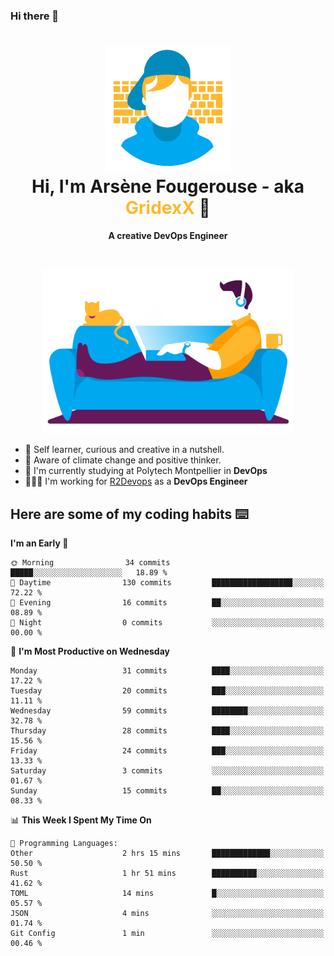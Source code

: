 ### Hi there 👋

<!--
**GridexX/gridexx** is a ✨ _special_ ✨ repository because its `README.md` (this file) appears on your GitHub profile.

Here are some ideas to get you started:

- 🔭 I’m currently working on ...
- 🌱 I’m currently learning ...
- 👯 I’m looking to collaborate on ...
- 🤔 I’m looking for help with ...
- 💬 Ask me about ...
- 📫 How to reach me: ...
- 😄 Pronouns: ...
- ⚡ Fun fact: ...
-->


<!-- Header -->
<h1 align="center">
  <img src="./images/user_profile.png" width="200">
  <br>
  Hi, I'm Arsène Fougerouse - aka <span style="color:#ffb72e">GridexX</span> 👋
</h1>


<p align="center">
  <b>A creative DevOps Engineer </b>
</p>
<br/>
<p align="center">
  <img src="./images/man_couch.png" width="400">
</p>

- 🎨 Self learner, curious and creative in a nutshell. 
- 🌱 Aware of climate change and positive thinker.
- 📕 I'm currently studying at Polytech Montpellier in **DevOps**
- 👨🏻‍💻 I'm working for [R2Devops](https://r2devops.io) as a **DevOps Engineer**


## Here are some of my coding habits ⌨️

<!-- Add a section about tech and Ops stack
  Like this one : https://github.com/Xanthus58#-tech-stack
-->
<!--START_SECTION:waka-->
**I'm an Early 🐤** 

```text
🌞 Morning                34 commits          █████░░░░░░░░░░░░░░░░░░░░   18.89 % 
🌆 Daytime                130 commits         ██████████████████░░░░░░░   72.22 % 
🌃 Evening                16 commits          ██░░░░░░░░░░░░░░░░░░░░░░░   08.89 % 
🌙 Night                  0 commits           ░░░░░░░░░░░░░░░░░░░░░░░░░   00.00 % 
```
📅 **I'm Most Productive on Wednesday** 

```text
Monday                   31 commits          ████░░░░░░░░░░░░░░░░░░░░░   17.22 % 
Tuesday                  20 commits          ███░░░░░░░░░░░░░░░░░░░░░░   11.11 % 
Wednesday                59 commits          ████████░░░░░░░░░░░░░░░░░   32.78 % 
Thursday                 28 commits          ████░░░░░░░░░░░░░░░░░░░░░   15.56 % 
Friday                   24 commits          ███░░░░░░░░░░░░░░░░░░░░░░   13.33 % 
Saturday                 3 commits           ░░░░░░░░░░░░░░░░░░░░░░░░░   01.67 % 
Sunday                   15 commits          ██░░░░░░░░░░░░░░░░░░░░░░░   08.33 % 
```


📊 **This Week I Spent My Time On** 

```text
💬 Programming Languages: 
Other                    2 hrs 15 mins       █████████████░░░░░░░░░░░░   50.50 % 
Rust                     1 hr 51 mins        ██████████░░░░░░░░░░░░░░░   41.62 % 
TOML                     14 mins             █░░░░░░░░░░░░░░░░░░░░░░░░   05.57 % 
JSON                     4 mins              ░░░░░░░░░░░░░░░░░░░░░░░░░   01.74 % 
Git Config               1 min               ░░░░░░░░░░░░░░░░░░░░░░░░░   00.46 % 
```


<!--END_SECTION:waka-->
